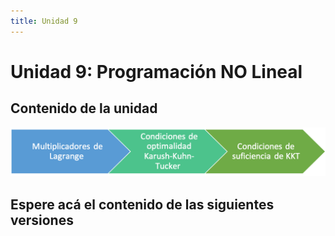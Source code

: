 ```yaml
---
title: Unidad 9
---
```

# Unidad 9: Programación NO Lineal

## Contenido de la unidad

<img src="https://github.com/BioAITeamLearning/Metodos_2023_03_UAM/blob/main/images/contenidoU9.png?raw=true"/>

## Espere acá el contenido de las siguientes versiones
